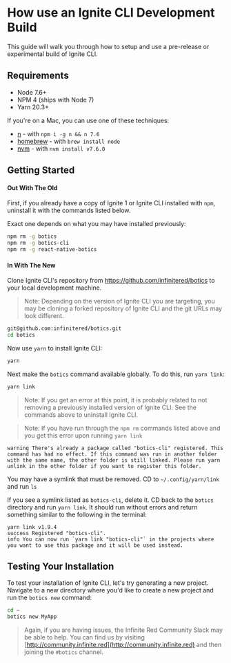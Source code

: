 # How use an Ignite CLI Development Build

This guide will walk you through how to setup and use a pre-release or experimental build of Ignite CLI.

## Requirements

* Node 7.6+
* NPM 4 (ships with Node 7)
* Yarn 20.3+

If you're on a Mac, you can use one of these techniques:

* [n](https://github.com/tj/n) - with `npm i -g n && n 7.6`
* [homebrew](https://brew.sh/) - with `brew install node`
* [nvm](https://github.com/creationix/nvm) - with `nvm install v7.6.0`


## Getting Started

#### Out With The Old

First, if you already have a copy of Ignite 1 or Ignite CLI installed with `npm`, uninstall it with the commands listed below.

Exact one depends on what you may have installed previously:

```sh
npm rm -g botics
npm rm -g botics-cli
npm rm -g react-native-botics
```

#### In With The New

Clone Ignite CLI's repository from https://github.com/infinitered/botics to your local development machine.

> Note: Depending on the version of Ignite CLI you are targeting, you may be cloning a forked repository of Ignite CLI and the git URLs may look different.

```sh
git@github.com:infinitered/botics.git
cd botics
```

Now use `yarn` to install Ignite CLI:

```sh
yarn
```

Next make the `botics` command available globally. To do this, run `yarn link`:

```sh
yarn link
```

> Note: If you get an error at this point, it is probably related to not removing a previously installed version of Ignite CLI. See the commands above to uninstall Ignite CLI. 

> Note: If you have run through the `npm rm` commands listed above and you get this error upon running `yarn link`

  ```
  warning There's already a package called "botics-cli" registered. This command has had no effect. If this command was run in another folder with the same name, the other folder is still linked. Please run yarn unlink in the other folder if you want to register this folder.
  ```

  You may have a symlink that must be removed. CD to `~/.config/yarn/link` and run `ls`

  If you see a symlink listed as `botics-cli`, delete it. CD back to the `botics` directory and run `yarn link`. It should run without errors and return something similar to the following in the terminal:

  ```
  yarn link v1.9.4
  success Registered "botics-cli".
  info You can now run `yarn link "botics-cli"` in the projects where you want to use this package and it will be used instead.
  ```

## Testing Your Installation

To test your installation of Ignite CLI, let's try generating a new project. Navigate to a new directory where you'd like to create a new project and run the `botics new` command:

```sh
cd ~
botics new MyApp
```

> Again, if you are having issues, the Infinite Red Community Slack may be able to help. You can find us by visiting [http://community.infinite.red](http://community.infinite.red) and then joining the `#botics` channel.
